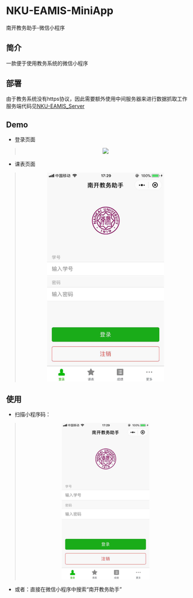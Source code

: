 # NKU-EAMIS-MiniApp
南开教务助手-微信小程序

## 简介
一款便于使用教务系统的微信小程序

## 部署
由于教务系统没有https协议，因此需要额外使用中间服务器来进行数据抓取工作
服务端代码见[NKU-EAMIS_Server](https://github.com/zawnpn/NKU-EAMIS_Server)

## Demo
 - 登录页面
> <div align=center><img width="320" src="https://github.com/zawnpn/NKU-EAMIS_MiniApp/blob/master/pic/login.jpg"/></div>

 - 课表页面
> <div align=center><img width="320" src="./pic/login.jpg"/></div>

## 使用
 - 扫描小程序码：
> <div align=center><img width="240" src="./pic/login.jpg"/></div>

 - 或者：直接在微信小程序中搜索“南开教务助手”

